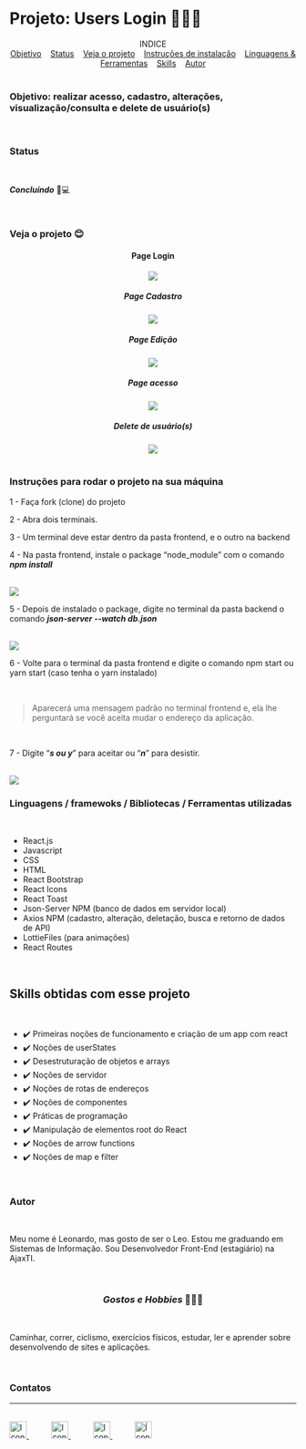 <h1>Projeto: Users Login 🙍‍♂️📱</h1>

<div align=center>
INDICE
</div>
 
<div align=center>
    <a href="#objetivo" align=center>Objetivo</a>&nbsp;&nbsp;&nbsp;
    <a href="#status" align=center>Status</a>&nbsp;&nbsp;&nbsp;
    <a href="#veja" align=center>Veja o projeto</a>&nbsp;&nbsp;&nbsp; 
    <a href="#instrucoes" align=center>Instruções de instalação</a>&nbsp;&nbsp;&nbsp;
    <a href="#recursos" align=center>Linguagens & Ferramentas</a>&nbsp;&nbsp;&nbsp;
    <a href="#skills" align=center>Skills</a>&nbsp;&nbsp;&nbsp;
    <a href="#autor" align=center>Autor</a> 
</div>

<br>

<h3 id="objetivo">Objetivo: realizar acesso, cadastro, alterações, visualização/consulta e delete de usuário(s)</h3>

<br>

<h3 id="status">Status</h3><br>

***Concluíndo*** 🚀💻

<br>

<h3 id="veja">Veja o projeto 😊</h3>
<div align=center>
    <h4> Page Login </h4>
    <img src="project-assets/login.gif">
    <br>
    <h5> Page Cadastro </h5>
    <img src="project-assets/cadastro.gif">
    <br>
    <h5> Page Edição </h5>
    <img src="project-assets/edicao.gif">
    <br>
    <h5> Page acesso </h5>
    <img src="project-assets/acesso.gif">
    <h5> Delete de usuário(s)</h5>
    <img src="project-assets/delete.gif">
</div>

<br>


<h3 id="instrucoes">Instruções para rodar o projeto na sua máquina</h3>

1 - Faça fork (clone) do projeto

2 - Abra dois terminais.

3 - Um terminal deve estar dentro da pasta frontend, e o outro na backend

4 - Na pasta frontend, instale o package “node_module” com o comando ***npm install***

<br>

<img src="project-assets/npm-install.png">

<br>

5 - Depois de instalado o package, digite no terminal da pasta backend o comando ***json-server --watch db.json***

<br>

<img src="project-assets/json-server.png">

<br>

6 - Volte para o terminal da pasta frontend e digite o comando npm start ou yarn start (caso tenha o yarn instalado)

<br>

>Aparecerá uma mensagem padrão no terminal frontend e, ela lhe perguntará se você aceita mudar o endereço da aplicação. 

<br>

7 - Digite “***s ou y***” para aceitar ou “***n***” para desistir.

<br>
<img src="project-assets/mensage.png">


<br>

<h3 id="recursos">Linguagens / framewoks / Bibliotecas / Ferramentas utilizadas</h3>

<br>

* React.js
* Javascript
* CSS
* HTML
* React Bootstrap
* React Icons
* React Toast
* Json-Server NPM (banco de dados em servidor local)
* Axios NPM (cadastro, alteração, deletação, busca e retorno de dados de API)
* LottieFiles (para animações)
* React Routes

<br>

<h2 id="skills">Skills obtidas com esse projeto</h2>

<br>

* ✔️ Primeiras noções de funcionamento e criação de um app com react
* ✔️ Noções de userStates
* ✔️ Desestruturação de objetos e arrays
* ✔️ Noções de servidor
* ✔️ Noções de rotas de endereços
* ✔️ Noções de componentes
* ✔️ Práticas de programação
* ✔️ Manipulação de elementos root do React
* ✔️ Noções de arrow functions 
* ✔️ Noções de map e filter

<br>

<h3 id="autor">Autor</h3><br>

<p> Meu nome é Leonardo, mas gosto de ser o Leo. Estou me graduando em Sistemas de Informação. Sou Desenvolvedor Front-End (estagiário) na AjaxTI.</p><br>

<h3 align=center><i>Gostos e Hobbies </i>📖🙋‍♂️</h3><br> 

Caminhar, correr, ciclismo, exercícios físicos, estudar, ler e aprender sobre desenvolvendo de sites e aplicações.</p><br>

<div>
    <h3><strong>Contatos</strong></h3><hr><br>    
    <a href="https://api.whatsapp.com/send?l=pt-BR&phone=5585988511269&text=Prazer%2C%20sou%20Leonardo%20Ara%C3%BAjo%2C%20mas%20gosto%20de%20ser%20chamado%20por%20Leo.%0ASou%20universit%C3%A1rio%20de%20Sistemas%20de%20Informa%C3%A7%C3%A3o%2C%0A%0AComo%20posso%20ajudar%3F">
        <img  src="https://i.imgur.com/YyLyMPi.png" height="30em" title="Icone do Whatssap">
    </a>
    &nbsp;&nbsp;&nbsp;&nbsp;&nbsp;&nbsp;&nbsp;&nbsp;&nbsp;
     <a href="mailto:araujoleonardo310@gmail.com">
        <img src="https://i.imgur.com/tLI3d6L.png" height="30em" title="Icone do Gmail">
    </a>
    &nbsp;&nbsp;&nbsp;&nbsp;&nbsp;&nbsp;&nbsp;&nbsp;&nbsp;
    <a href="https://github.com/araujoleonardo310">
        <img  src="https://i.imgur.com/LpVinhs.png" height="30em" title="Icon do GitHub">
    </a>   
    &nbsp;&nbsp;&nbsp;&nbsp;&nbsp;&nbsp;&nbsp;&nbsp;&nbsp;
    <a href="https://www.linkedin.com/in/leonardoaraujo310/">
        <img src="https://i.imgur.com/HlqBmV8.png" height="30em" title="Ícone do LinkedIn">
    </a>
</div>














